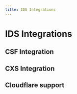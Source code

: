 ```yaml
---
title: IDS Integrations
---
```


# IDS Integrations

## CSF Integration

## CXS Integration

## Cloudflare support

